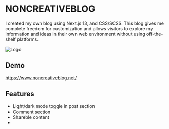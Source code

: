 # NONCREATIVEBLOG


I created my own blog using Next.js 13, and CSS/SCSS. This blog gives me complete freedom for customization and allows visitors to explore my information and ideas in their own web environment without using off-the-shelf platforms.

![Logo](https://i.ibb.co/Pt049yr/FullLogo.jpg)

## Demo

https://www.noncreativeblog.net/

## Features

- Light/dark mode toggle in post section
- Comment section
- Shareble content
- 
